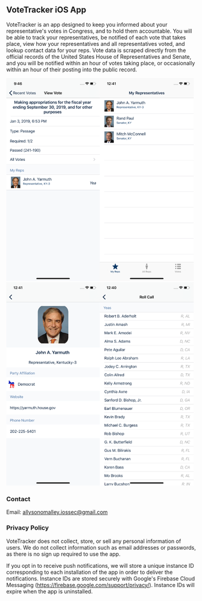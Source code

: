 ## VoteTracker iOS App

VoteTracker is an app designed to keep you informed about your representative's votes in Congress, and to hold them accountable. You will be able to track your representatives, be notified of each vote that takes place, view how your representatives and all representatives voted, and lookup contact data for your reps. Vote data is scraped directly from the official records of the United States House of Representatives and Senate, and you will be notified within an hour of votes taking place, or occasionally within an hour of their posting into the public record.

<img src="https://raw.githubusercontent.com/allyomalley/VoteTracker/master/vote1.png" width="248.4" height="537.6" /><img src="https://raw.githubusercontent.com/allyomalley/VoteTracker/master/myreps.png" width="248.4" height="537.6" />
<img src="https://raw.githubusercontent.com/allyomalley/VoteTracker/master/repview.png" width="248.4" height="537.6" /><img src="https://raw.githubusercontent.com/allyomalley/VoteTracker/master/rollcall.png" width="248.4" height="537.6" />




### Contact

Email: allysonomalley.iossec@gmail.com


### Privacy Policy

VoteTracker does not collect, store, or sell any personal information of users. We do not collect information such as email addresses or passwords, as there is no sign up required to use the app.

If you opt in to receive push notifications, we will store a unique instance ID corresponding to each installation of the app in order to deliver the notifications. Instance IDs are stored securely with Google's Firebase Cloud Messaging (https://firebase.google.com/support/privacy/). Instance IDs will expire when the app is uninstalled.

